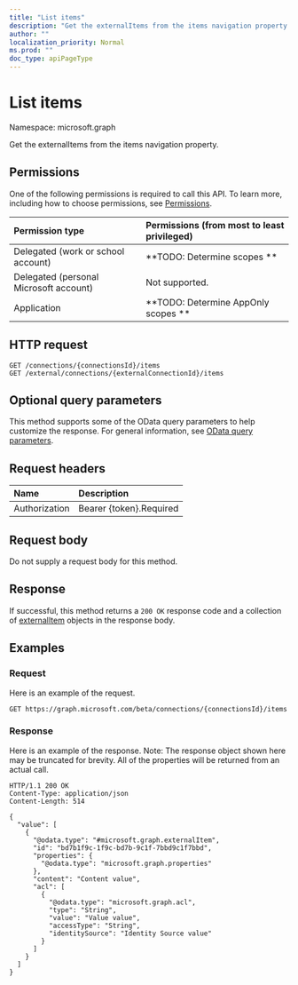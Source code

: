```yaml
---
title: "List items"
description: "Get the externalItems from the items navigation property."
author: ""
localization_priority: Normal
ms.prod: ""
doc_type: apiPageType
---
```


# List items

Namespace: microsoft.graph

Get the externalItems from the items navigation property.

## Permissions
One of the following permissions is required to call this API. To learn more, including how to choose permissions, see [Permissions](/concepts/permissions-reference.md).

|Permission type|Permissions (from most to least privileged)|
|:---|:---|
|Delegated (work or school account)|**TODO: Determine scopes **|
|Delegated (personal Microsoft account)|Not supported.|
|Application|**TODO: Determine AppOnly scopes **|

## HTTP request
<!-- {
  "blockType": "ignored"
}
-->
``` http
GET /connections/{connectionsId}/items
GET /external/connections/{externalConnectionId}/items
```

## Optional query parameters
This method supports some of the OData query parameters to help customize the response. For general information, see [OData query parameters](/graph/query-parameters).

## Request headers
|Name|Description|
|:---|:---|
|Authorization|Bearer {token}.Required|

## Request body
Do not supply a request body for this method.

## Response
If successful, this method returns a `200 OK` response code and a collection of [externalItem](../resources/externalitem.md) objects in the response body.

## Examples

### Request
Here is an example of the request.
<!-- {
  "blockType": "request",
  "name": "get_externalitem"
}
-->
``` http
GET https://graph.microsoft.com/beta/connections/{connectionsId}/items
```

### Response
Here is an example of the response. Note: The response object shown here may be truncated for brevity. All of the properties will be returned from an actual call.
<!-- {
  "blockType": "response",
  "truncated": true,
  "@odata.type": "collection(microsoft.graph.externalitem)"
}
-->
``` http
HTTP/1.1 200 OK
Content-Type: application/json
Content-Length: 514

{
  "value": [
    {
      "@odata.type": "#microsoft.graph.externalItem",
      "id": "bd7b1f9c-1f9c-bd7b-9c1f-7bbd9c1f7bbd",
      "properties": {
        "@odata.type": "microsoft.graph.properties"
      },
      "content": "Content value",
      "acl": [
        {
          "@odata.type": "microsoft.graph.acl",
          "type": "String",
          "value": "Value value",
          "accessType": "String",
          "identitySource": "Identity Source value"
        }
      ]
    }
  ]
}
```

